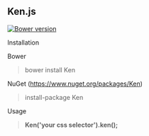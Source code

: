 ## Ken.js

[![Bower version](https://badge.fury.io/bo/Ken.svg)](https://badge.fury.io/bo/Ken)

Installation

Bower

> bower install Ken

NuGet (https://www.nuget.org/packages/Ken)

> install-package Ken

Usage

> **Ken('your css selector').ken();**
